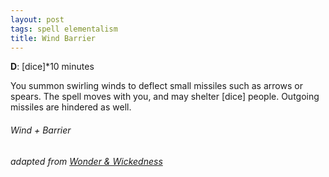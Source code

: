 ```yaml
---
layout: post
tags: spell elementalism
title: Wind Barrier
---
```

**D**: [dice]*10 minutes

You summon swirling winds to deflect small missiles such as arrows or spears. The spell moves with you, and may shelter [dice] people. Outgoing missiles are hindered as well.

###### Wind + Barrier
###### adapted from [Wonder & Wickedness](https://www.drivethrurpg.com/product/145647/Wonder--Wickedness)
